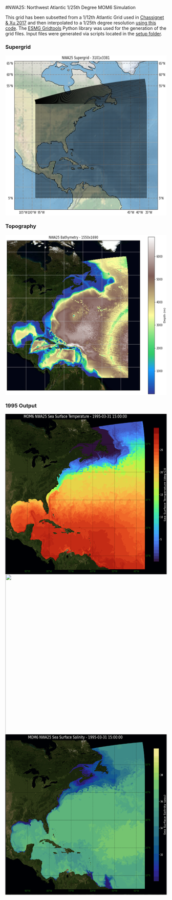 #NWA25: Northwest Atlantic 1/25th Degree MOM6 Simulation

This grid has been subsetted from a 1/12th Atlantic Grid used in [Chassignet & Xu 2017](https://journals.ametsoc.org/view/journals/phoc/47/8/jpo-d-17-0031.1.xml) and then interpolated to a 1/25th degree resolution [using this code](https://github.com/jsimkins2/nwa25/blob/main/misc/gridgen/nwa25_grid_generation.ipynb). The [ESMG Gridtools](https://github.com/ESMG/gridtools) Python library was used for the generation of the grid files. Input files were generated via scripts located in the [setup folder](https://github.com/jsimkins2/nwa25/tree/main/setup).

 
### Supergrid
<img align="center" width="600" height="500" src='./misc/images/nwa25.grid.png?raw=true'>

### Topography
<img align="center" width="600" height="500" src='./misc/images/nwa25.topo.png?raw=true'>

### 1995 Output

<img align="center" width="600" height="500" src='./misc/images/sst_1995.png?raw=true'>
<img align="center" width="600" height="500" src='./misc/images/ssh_1995.png?raw=true'>
<img align="center" width="600" height="500" src='./misc/images/sss_1995.png?raw=true'>
